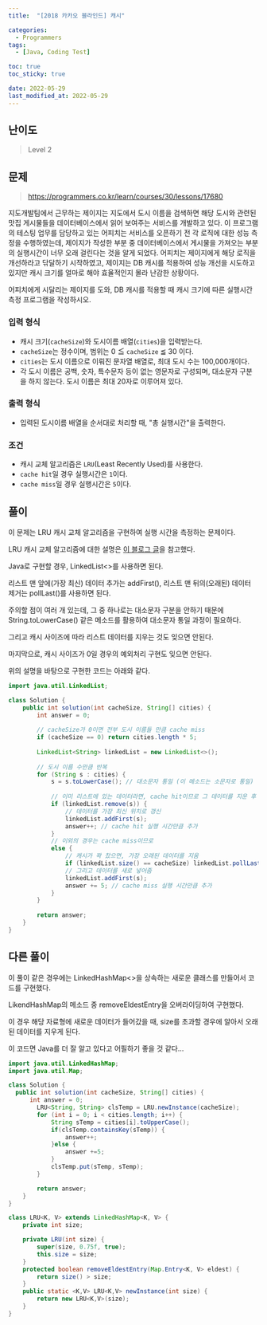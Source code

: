 ```yaml
---
title:  "[2018 카카오 블라인드] 캐시"

categories:
  - Programmers
tags:
  - [Java, Coding Test]

toc: true
toc_sticky: true

date: 2022-05-29
last_modified_at: 2022-05-29
---
```



## 난이도

> Level 2

## 문제

> https://programmers.co.kr/learn/courses/30/lessons/17680

지도개발팀에서 근무하는 제이지는 지도에서 도시 이름을 검색하면 해당 도시와 관련된 맛집 게시물들을 데이터베이스에서 읽어 보여주는 서비스를 개발하고 있다.
이 프로그램의 테스팅 업무를 담당하고 있는 어피치는 서비스를 오픈하기 전 각 로직에 대한 성능 측정을 수행하였는데, 제이지가 작성한 부분 중 데이터베이스에서 게시물을 가져오는 부분의 실행시간이 너무 오래 걸린다는 것을 알게 되었다.
어피치는 제이지에게 해당 로직을 개선하라고 닦달하기 시작하였고, 제이지는 DB 캐시를 적용하여 성능 개선을 시도하고 있지만 캐시 크기를 얼마로 해야 효율적인지 몰라 난감한 상황이다.

어피치에게 시달리는 제이지를 도와, DB 캐시를 적용할 때 캐시 크기에 따른 실행시간 측정 프로그램을 작성하시오.

### 입력 형식

- 캐시 크기(`cacheSize`)와 도시이름 배열(`cities`)을 입력받는다.
- `cacheSize`는 정수이며, 범위는 0 ≦ `cacheSize` ≦ 30 이다.
- `cities`는 도시 이름으로 이뤄진 문자열 배열로, 최대 도시 수는 100,000개이다.
- 각 도시 이름은 공백, 숫자, 특수문자 등이 없는 영문자로 구성되며, 대소문자 구분을 하지 않는다. 도시 이름은 최대 20자로 이루어져 있다.

### 출력 형식

- 입력된 도시이름 배열을 순서대로 처리할 때, "총 실행시간"을 출력한다.

### 조건

- 캐시 교체 알고리즘은 `LRU`(Least Recently Used)를 사용한다.
- `cache hit`일 경우 실행시간은 `1`이다.
- `cache miss`일 경우 실행시간은 `5`이다.

## 풀이

이 문제는 LRU 캐시 교체 알고리즘을 구현하여 실행 시간을 측정하는 문제이다.

LRU 캐시 교체 알고리즘에 대한 설명은 [이 블로그 글](https://dailylifeofdeveloper.tistory.com/355)을 참고했다.

Java로 구현할 경우, LinkedList<>를 사용하면 된다.

리스트 맨 앞에(가장 최신) 데이터 추가는 addFirst(), 리스트 맨 뒤의(오래된) 데이터 제거는 pollLast()를 사용하면 된다.

주의할 점이 여러 개 있는데, 그 중 하나로는 대소문자 구분을 안하기 때문에 String.toLowerCase() 같은 메소드를 활용하여 대소문자 통일 과정이 필요하다.

그리고 캐시 사이즈에 따라 리스트 데이터를 지우는 것도 잊으면 안된다.

마지막으로, 캐시 사이즈가 0일 경우의 예외처리 구현도 잊으면 안된다.

위의 설명을 바탕으로 구현한 코드는 아래와 같다.

```java
import java.util.LinkedList;

class Solution {
    public int solution(int cacheSize, String[] cities) {
        int answer = 0;
        
      	// cacheSize가 0이면 전부 도시 이름들 만큼 cache miss
        if (cacheSize == 0) return cities.length * 5;
        
        LinkedList<String> linkedList = new LinkedList<>();
				
      	// 도시 이름 수만큼 반복
        for (String s : cities) {
            s = s.toLowerCase(); // 대소문자 통일 (이 메소드는 소문자로 통일)
          	
          	// 이미 리스트에 있는 데이터라면, cache hit이므로 그 데이터를 지운 후
            if (linkedList.remove(s)) {
              	// 데이터를 가장 최신 위치로 갱신
                linkedList.addFirst(s);
                answer++; // cache hit 실행 시간만큼 추가
            }
          	// 이외의 경우는 cache miss이므로
            else {
              	// 캐시가 꽉 찼으면, 가장 오래된 데이터를 지움
                if (linkedList.size() == cacheSize) linkedList.pollLast();
              	// 그리고 데이터를 새로 넣어줌
                linkedList.addFirst(s);
                answer += 5; // cache miss 실행 시간만큼 추가
            }
        }
        
        return answer;
    }
}
```

## 다른 풀이

이 풀이 같은 경우에는 LinkedHashMap<>을 상속하는 새로운 클래스를 만들어서 코드를 구현했다.

LikendHashMap의 메소드 중 removeEldestEntry을 오버라이딩하여 구현했다.

이 경우 해당 자료형에 새로운 데이터가 들어갔을 때, size를 초과할 경우에 알아서 오래된 데이터를 지우게 된다.

이 코드면 Java를 더 잘 알고 있다고 어필하기 좋을 것 같다... 

```java
import java.util.LinkedHashMap;
import java.util.Map;

class Solution {
  public int solution(int cacheSize, String[] cities) {
      int answer = 0;
        LRU<String, String> clsTemp = LRU.newInstance(cacheSize); 
        for (int i = 0; i < cities.length; i++) {
            String sTemp = cities[i].toUpperCase();
            if(clsTemp.containsKey(sTemp)) {
                answer++;
            }else {
                answer +=5;
            }
            clsTemp.put(sTemp, sTemp);
        }

        return answer;
    }
}

class LRU<K, V> extends LinkedHashMap<K, V> {
    private int size;

    private LRU(int size) {
        super(size, 0.75f, true);
        this.size = size;
    }
    protected boolean removeEldestEntry(Map.Entry<K, V> eldest) {
        return size() > size;
    }
    public static <K,V> LRU<K,V> newInstance(int size) {
        return new LRU<K,V>(size);
    }
}
```
